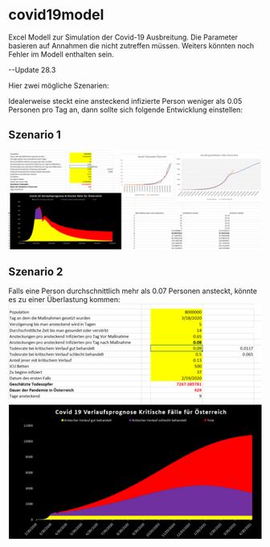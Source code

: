# covid19model
Excel Modell zur Simulation der Covid-19 Ausbreitung. 
Die Parameter basieren auf Annahmen die nicht zutreffen müssen. Weiters könnten noch Fehler im Modell enthalten sein. 


--Update 28.3


Hier zwei mögliche Szenarien: 

Idealerweise steckt eine ansteckend infizierte Person weniger als 0.05 Personen pro Tag an, dann sollte sich folgende Entwicklung einstellen:
<h2>Szenario 1</h2>
<img src="criticalCasesGoodSzenario.PNG"/>



<h2>Szenario 2</h2>
Falls eine Person durchschnittlich mehr als 0.07 Personen ansteckt, könnte es zu einer Überlastung kommen: 
<img src="BadSzenario.PNG"/>



